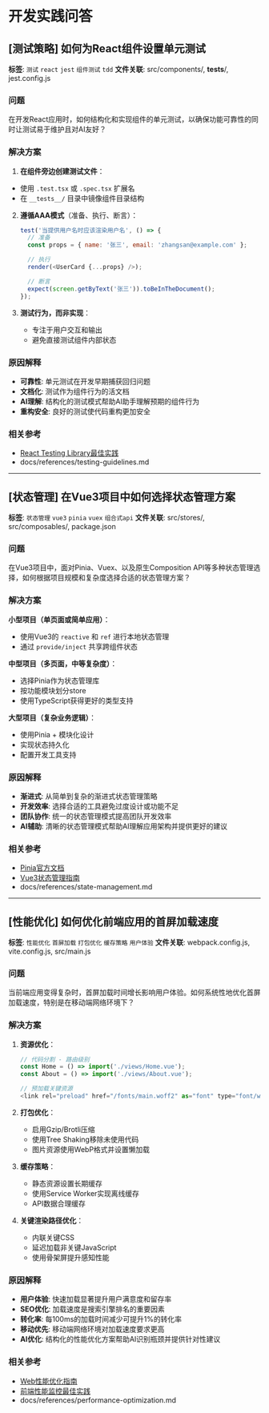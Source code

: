# 开发实践问答

## [测试策略] 如何为React组件设置单元测试

**标签**: `测试` `react` `jest` `组件测试` `tdd`
**文件关联**: src/components/, __tests__/, jest.config.js

### 问题
在开发React应用时，如何结构化和实现组件的单元测试，以确保功能可靠性的同时让测试易于维护且对AI友好？

### 解决方案
1. **在组件旁边创建测试文件**：
  - 使用 `.test.tsx` 或 `.spec.tsx` 扩展名
  - 在 `__tests__/` 目录中镜像组件目录结构

2. **遵循AAA模式**（准备、执行、断言）：
   ```javascript
   test('当提供用户名时应该渲染用户名', () => {
     // 准备
     const props = { name: '张三', email: 'zhangsan@example.com' };

     // 执行
     render(<UserCard {...props} />);

     // 断言
     expect(screen.getByText('张三')).toBeInTheDocument();
   });
   ```

3. **测试行为，而非实现**：
   - 专注于用户交互和输出
   - 避免直接测试组件内部状态

### 原因解释
- **可靠性**: 单元测试在开发早期捕获回归问题
- **文档化**: 测试作为组件行为的活文档
- **AI理解**: 结构化的测试模式帮助AI助手理解预期的组件行为
- **重构安全**: 良好的测试使代码重构更加安全

### 相关参考
- [React Testing Library最佳实践](https://testing-library.com/docs/guiding-principles/)
- docs/references/testing-guidelines.md

---

## [状态管理] 在Vue3项目中如何选择状态管理方案

**标签**: `状态管理` `vue3` `pinia` `vuex` `组合式api`
**文件关联**: src/stores/, src/composables/, package.json

### 问题
在Vue3项目中，面对Pinia、Vuex、以及原生Composition API等多种状态管理选择，如何根据项目规模和复杂度选择合适的状态管理方案？

### 解决方案
**小型项目（单页面或简单应用）**：
- 使用Vue3的 `reactive` 和 `ref` 进行本地状态管理
- 通过 `provide/inject` 共享跨组件状态

**中型项目（多页面，中等复杂度）**：
- 选择Pinia作为状态管理库
- 按功能模块划分store
- 使用TypeScript获得更好的类型支持

**大型项目（复杂业务逻辑）**：
- 使用Pinia + 模块化设计
- 实现状态持久化
- 配置开发工具支持

### 原因解释
- **渐进式**: 从简单到复杂的渐进式状态管理策略
- **开发效率**: 选择合适的工具避免过度设计或功能不足
- **团队协作**: 统一的状态管理模式提高团队开发效率
- **AI辅助**: 清晰的状态管理模式帮助AI理解应用架构并提供更好的建议

### 相关参考
- [Pinia官方文档](https://pinia.vuejs.org/)
- [Vue3状态管理指南](https://vuejs.org/guide/scaling-up/state-management.html)
- docs/references/state-management.md

---

## [性能优化] 如何优化前端应用的首屏加载速度

**标签**: `性能优化` `首屏加载` `打包优化` `缓存策略` `用户体验`
**文件关联**: webpack.config.js, vite.config.js, src/main.js

### 问题
当前端应用变得复杂时，首屏加载时间增长影响用户体验。如何系统性地优化首屏加载速度，特别是在移动端网络环境下？

### 解决方案
1. **资源优化**：
   ```javascript
   // 代码分割 - 路由级别
   const Home = () => import('./views/Home.vue');
   const About = () => import('./views/About.vue');

   // 预加载关键资源
   <link rel="preload" href="/fonts/main.woff2" as="font" type="font/woff2" crossorigin>
   ```

2. **打包优化**：
   - 启用Gzip/Brotli压缩
   - 使用Tree Shaking移除未使用代码
   - 图片资源使用WebP格式并设置懒加载

3. **缓存策略**：
   - 静态资源设置长期缓存
   - 使用Service Worker实现离线缓存
   - API数据合理缓存

4. **关键渲染路径优化**：
   - 内联关键CSS
   - 延迟加载非关键JavaScript
   - 使用骨架屏提升感知性能

### 原因解释
- **用户体验**: 快速加载显著提升用户满意度和留存率
- **SEO优化**: 加载速度是搜索引擎排名的重要因素
- **转化率**: 每100ms的加载时间减少可提升1%的转化率
- **移动优先**: 移动端网络环境对加载速度要求更高
- **AI优化**: 结构化的性能优化方案帮助AI识别瓶颈并提供针对性建议

### 相关参考
- [Web性能优化指南](https://web.dev/performance/)
- [前端性能监控最佳实践](https://developer.mozilla.org/en-US/docs/Web/Performance)
- docs/references/performance-optimization.md
